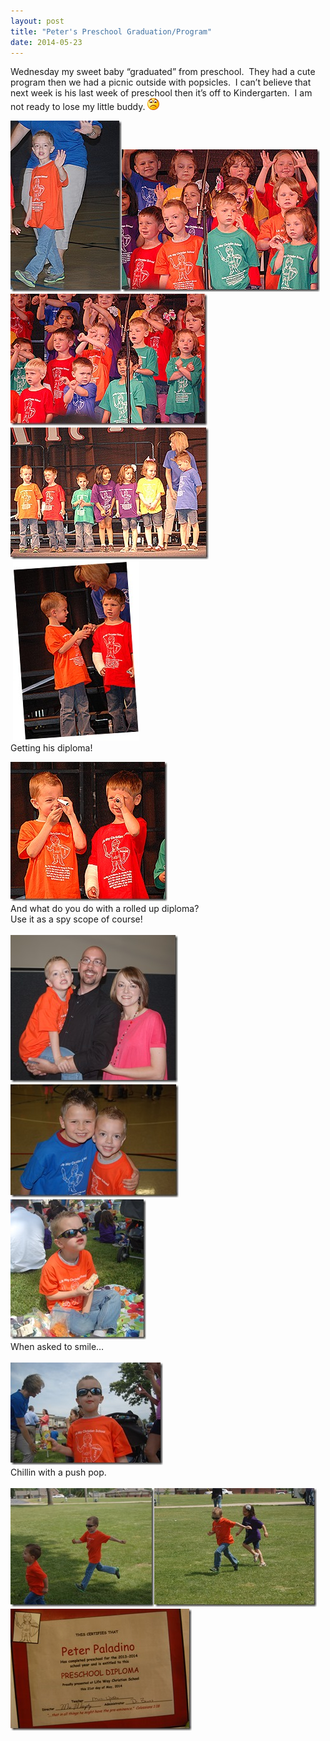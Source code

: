 ```yaml
---
layout: post
title: "Peter's Preschool Graduation/Program"
date: 2014-05-23
---
```


<p>Wednesday my sweet baby “graduated” from preschool.&#160; They had a cute program then we had a picnic outside with popsicles.&#160; I can’t believe that next week is his last week of preschool then it’s off to Kindergarten.&#160; I am not ready to lose my little buddy. <img class="wlEmoticon wlEmoticon-sadsmile" style="border-top-style: none; border-bottom-style: none; border-right-style: none; border-left-style: none" alt="Sad smile" src="/assets/images/wlEmoticon-sadsmile.png" /></p>  <p><a href="/assets/images/DSC_6302.jpg"><img title="DSC_6302" style="border-top: 0px; border-right: 0px; background-image: none; border-bottom: 0px; padding-top: 0px; padding-left: 0px; border-left: 0px; display: inline; padding-right: 0px" border="0" alt="DSC_6302" src="/assets/images/DSC_6302_thumb.jpg" width="178" height="274" /></a><a href="/assets/images/DSC_6304.jpg"><img title="DSC_6304" style="border-top: 0px; border-right: 0px; background-image: none; border-bottom: 0px; padding-top: 0px; padding-left: 0px; border-left: 0px; display: inline; padding-right: 0px" border="0" alt="DSC_6304" src="/assets/images/DSC_6304_thumb.jpg" width="317" height="228" /></a>    <br /><a href="/assets/images/DSC_6308.jpg"><img title="DSC_6308" style="border-top: 0px; border-right: 0px; background-image: none; border-bottom: 0px; padding-top: 0px; padding-left: 0px; border-left: 0px; display: inline; padding-right: 0px" border="0" alt="DSC_6308" src="/assets/images/DSC_6308_thumb.jpg" width="315" height="211" /></a>    <br /><a href="/assets/images/DSC_6311.jpg"><img title="DSC_6311" style="border-top: 0px; border-right: 0px; background-image: none; border-bottom: 0px; padding-top: 0px; padding-left: 0px; border-left: 0px; display: inline; padding-right: 0px" border="0" alt="DSC_6311" src="/assets/images/DSC_6311_thumb.jpg" width="317" height="211" /></a>    <br />&#160;<a href="/assets/images/DSC_6312.jpg"><img title="Getting his diploma!" style="border-top: 0px; border-right: 0px; background-image: none; border-bottom: 0px; padding-top: 0px; padding-left: 0px; border-left: 0px; display: inline; padding-right: 0px" border="0" alt="Getting his diploma!" src="/assets/images/DSC_6312_thumb.jpg" width="202" height="287" /></a>&#160; <br />Getting his diploma!</p>  <p align="justify"><a href="/assets/images/DSC_6314.jpg"><img title="DSC_6314" style="border-top: 0px; border-right: 0px; background-image: none; border-bottom: 0px; padding-top: 0px; padding-left: 0px; border-left: 0px; display: inline; padding-right: 0px" border="0" alt="DSC_6314" src="/assets/images/DSC_6314_thumb.jpg" width="251" height="223" /></a>    <br />And what do you do with a rolled up diploma?&#160; <br />Use it as a spy scope of course!    <br />    <br /><a href="/assets/images/DSC_6316.jpg"><img title="DSC_6316" style="border-top: 0px; border-right: 0px; background-image: none; border-bottom: 0px; padding-top: 0px; padding-left: 0px; border-left: 0px; display: inline; padding-right: 0px" border="0" alt="DSC_6316" src="/assets/images/DSC_6316_thumb.jpg" width="268" height="236" /></a><a href="/assets/images/DSC_6318.jpg"><img title="DSC_6318" style="border-top: 0px; border-right: 0px; background-image: none; border-bottom: 0px; padding-top: 0px; padding-left: 0px; border-left: 0px; display: inline; padding-right: 0px" border="0" alt="DSC_6318" src="/assets/images/DSC_6318_thumb.jpg" width="269" height="181" /></a>    <br /><a href="/assets/images/DSC_6319.jpg"><img title="DSC_6319" style="border-top: 0px; border-right: 0px; background-image: none; border-bottom: 0px; padding-top: 0px; padding-left: 0px; border-left: 0px; display: inline; padding-right: 0px" border="0" alt="DSC_6319" src="/assets/images/DSC_6319_thumb.jpg" width="217" height="224" /></a>    <br />When asked to smile…    <br />    <br /><a href="/assets/images/DSC_6320.jpg"><img title="DSC_6320" style="border-top: 0px; border-right: 0px; background-image: none; border-bottom: 0px; padding-top: 0px; padding-left: 0px; border-left: 0px; display: inline; padding-right: 0px" border="0" alt="DSC_6320" src="/assets/images/DSC_6320_thumb.jpg" width="244" height="164" /></a>    <br />Chillin with a push pop.    <br />    <br /><a href="/assets/images/DSC_6326.jpg"><img title="DSC_6326" style="border-top: 0px; border-right: 0px; background-image: none; border-bottom: 0px; padding-top: 0px; padding-left: 0px; border-left: 0px; display: inline; padding-right: 0px" border="0" alt="DSC_6326" src="/assets/images/DSC_6326_thumb.jpg" width="230" height="190" /></a><a href="/assets/images/DSC_6327.jpg"><img title="DSC_6327" style="border-top: 0px; border-right: 0px; background-image: none; border-bottom: 0px; padding-top: 0px; padding-left: 0px; border-left: 0px; display: inline; padding-right: 0px" border="0" alt="DSC_6327" src="/assets/images/DSC_6327_thumb.jpg" width="260" height="190" /></a>    <br /><a href="/assets/images/DSC_6331.jpg"><img title="DSC_6331" style="border-top: 0px; border-right: 0px; background-image: none; border-bottom: 0px; padding-top: 0px; padding-left: 0px; border-left: 0px; display: inline; padding-right: 0px" border="0" alt="DSC_6331" src="/assets/images/DSC_6331_thumb.jpg" width="290" height="195" /></a></p>
